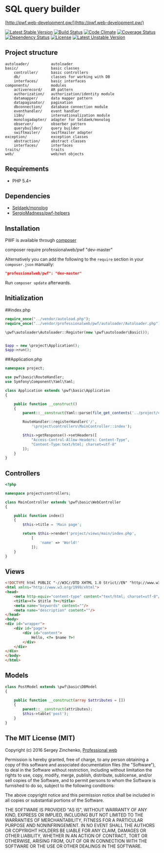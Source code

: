 SQL query builder
=================

[http://pwf.web-development.pw/](http://pwf.web-development.pw/)

[![Latest Stable Version](https://poser.pugx.org/professionalweb/pwf/v/stable)](https://packagist.org/packages/professionalweb/pwf)
[![Build Status](https://travis-ci.org/SergioMadness/framework.svg?branch=dev)](https://travis-ci.org/SergioMadness/framework)
[![Code Climate](https://codeclimate.com/github/SergioMadness/pwf/badges/gpa.svg)](https://codeclimate.com/github/SergioMadness/pwf)
[![Coverage Status](https://coveralls.io/repos/github/SergioMadness/framework/badge.svg?branch=dev)](https://coveralls.io/github/SergioMadness/framework?branch=dev)
[![Dependency Status](https://www.versioneye.com/user/projects/56b53a8e0a0ff5003b975815/badge.svg?style=flat)](https://www.versioneye.com/user/projects/56b53a8e0a0ff5003b975815)
[![License](https://poser.pugx.org/professionalweb/pwf/license)](https://packagist.org/packages/professionalweb/pwf)
[![Latest Unstable Version](https://poser.pugx.org/professionalweb/pwf/v/unstable)](https://packagist.org/packages/professionalweb/pwf)

Project structure
-------------------
```
autoloader/          autoloader
basic/               basic classes
    controller/      basic controllers
    db/              classes for working with DB
    interfaces/      basic interfaces
components/          modules
    activerecord/    AR pattern
    authorization/   authorization/identity module
    datamapper/      data mapper pattern
    datapaginator/   pagination
    dbconnection/    database connection module
    eventhandler/    event handler
    i18n/            internationalization module
    monologadapter/  adapter for Seldaek/monolog
    observer/        obserber pattern
    querybuilder/    query builder
    swiftmailer/     swiftmailer adapter
exception/           exception classes
    abstraction/     abstract classes
    interfaces/      interfaces
traits/              traits
web/                 web/net objects
```


Requirements
------------
 - PHP 5.4+

Dependencies
------------
 - [Seldaek/monolog](https://github.com/Seldaek/monolog)
 - [SergioMadness/pwf-helpers](https://github.com/SergioMadness/pwf-helpers)


Installation
------------
PWF is available through [composer](https://getcomposer.org/)

composer require professionalweb/pwf "dev-master"

Alternatively you can add the following to the `require` section in your `composer.json` manually:

```json
"professionalweb/pwf": "dev-master"
```
Run `composer update` afterwards.


Initialization
--------------
##index.php
```php
require_once("../vendor/autoload.php");
require_once("../vendor/professionalweb/pwf/autoloader/Autoloader.php");

\pwf\autoloader\Autoloader::Register(new \pwf\autoloader\Basic());


$app = new \project\Application();
$app->run();
```
##Application.php
```php
namespace project;

use pwf\basic\RouteHandler;
use Symfony\Component\Yaml\Yaml;

class Application extends \pwf\basic\Application
{

    public function __construct()
    {
        parent::__construct(Yaml::parse(file_get_contents('../project/config/config.yaml')));

        RouteHandler::registerHandler('/',
            '\project\controllers\MainController::index');

        $this->getResponse()->setHeaders([
            "Access-Control-Allow-Headers: Content-Type",
            "Content-Type:text/html; charset=utf-8"
        ]);
    }
}
```

Controllers
-----------
```php
<?php

namespace project\controllers;

class MainController extends \pwf\basic\WebController
{

    public function index()
    {
        $this->title = 'Main page';

        return $this->render('project/views/main/index.php',
            [
                'name' => 'World!'
            ]);
    }
}
```


Views
-----
```html
<!DOCTYPE html PUBLIC "-//W3C//DTD XHTML 1.0 Strict//EN" "http://www.w3.org/TR/xhtml1/DTD/xhtml1-strict.dtd">
<html xmlns="http://www.w3.org/1999/xhtml">
<head>
    <meta http-equiv="content-type" content="text/html; charset=utf-8"/>
    <title><?= $title ?></title>
    <meta name="keywords" content=""/>
    <meta name="description" content=""/>
</head>
<body>
<div id="wrapper">
    <div id="page">
        <div id="content">
            Hello, <?= $name ?>!
        </div>
    </div>
</div>
</body>
</html>
```

Models
------
```php
class PostModel extends \pwf\basic\DBModel
{

    public function __construct(array $attributes = [])
    {
        parent::__construct(attributes);
        $this->table('post');
    }
}
```



The MIT License (MIT)
---------------------

Copyright (c) 2016 Sergey Zinchenko, [Professional web](http://web-development.pw)

Permission is hereby granted, free of charge, to any person obtaining a copy
of this software and associated documentation files (the "Software"), to deal
in the Software without restriction, including without limitation the rights
to use, copy, modify, merge, publish, distribute, sublicense, and/or sell
copies of the Software, and to permit persons to whom the Software is
furnished to do so, subject to the following conditions:

The above copyright notice and this permission notice shall be included in all
copies or substantial portions of the Software.

THE SOFTWARE IS PROVIDED "AS IS", WITHOUT WARRANTY OF ANY KIND, EXPRESS OR
IMPLIED, INCLUDING BUT NOT LIMITED TO THE WARRANTIES OF MERCHANTABILITY,
    FITNESS FOR A PARTICULAR PURPOSE AND NONINFRINGEMENT. IN NO EVENT SHALL THE
AUTHORS OR COPYRIGHT HOLDERS BE LIABLE FOR ANY CLAIM, DAMAGES OR OTHER
LIABILITY, WHETHER IN AN ACTION OF CONTRACT, TORT OR OTHERWISE, ARISING FROM,
OUT OF OR IN CONNECTION WITH THE SOFTWARE OR THE USE OR OTHER DEALINGS IN THE
SOFTWARE.
